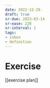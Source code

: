 ```yaml
---
date: 2022-12-29
draft: true
sr-due: 2023-03-14
sr-ease: 228
sr-interval: 1
tags:
- inbox
- definition
---
```


# Exercise

[[exercise plan]]